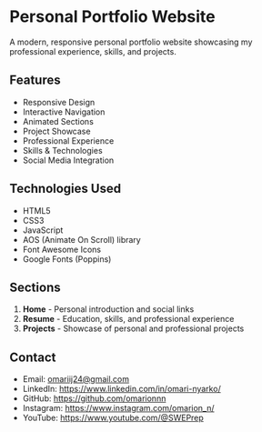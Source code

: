 # Personal Portfolio Website

A modern, responsive personal portfolio website showcasing my professional experience, skills, and projects.

## Features

- Responsive Design
- Interactive Navigation
- Animated Sections
- Project Showcase
- Professional Experience
- Skills & Technologies
- Social Media Integration

## Technologies Used

- HTML5
- CSS3
- JavaScript
- AOS (Animate On Scroll) library
- Font Awesome Icons
- Google Fonts (Poppins)

## Sections

1. **Home** - Personal introduction and social links
2. **Resume** - Education, skills, and professional experience
3. **Projects** - Showcase of personal and professional projects

## Contact

- Email: omariij24@gmail.com
- LinkedIn: https://www.linkedin.com/in/omari-nyarko/
- GitHub: https://github.com/omarionnn
- Instagram: https://www.instagram.com/omarion_n/
- YouTube: https://www.youtube.com/@SWEPrep
